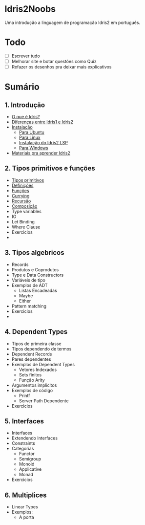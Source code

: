 <h1>Idris2Noobs</h1>

Uma introdução a linguagem de programação Idris2 em português.

# Todo

- [ ] Escrever tudo
- [ ] Melhorar site e botar questões como Quiz
- [ ] Refazer os desenhos pra deixar mais explicativos

# Sumário

## 1. Introdução
- [O que é Idris?](https://github.com/felipegchi/Idris2Noobs/blob/main/1.Introducao/1.introducao.md#11-o-que-é-idris)
- [Diferenças entre Idris1 e Idris2](https://github.com/felipegchi/Idris2Noobs/blob/main/1.Introducao/1.introducao.md#12-diferenças-entre-idris-1-e-idris-2)
- [Instalação](https://github.com/felipegchi/Idris2Noobs/blob/main/1.Introducao/1.introducao.md#13-instalação)
  - [Para Ubuntu](https://github.com/felipegchi/Idris2Noobs/blob/main/1.Introducao/1.introducao.md#131-usuários-de-ubuntu)
  - [Para Linux](https://github.com/felipegchi/Idris2Noobs/blob/main/1.Introducao/1.introducao.md#132-usuários-de-linux)
  - [Instalação do Idris2 LSP](https://github.com/felipegchi/Idris2Noobs/blob/main/1.Introducao/1.introducao.md#1321-instalar-o-idris2-lsp-no-linux)
  - [Para Windows](https://github.com/felipegchi/Idris2Noobs/blob/main/1.Introducao/1.introducao.md#133-para-usuários-de-windows)
- [Materiais pra aprender Idris2](https://github.com/felipegchi/Idris2Noobs/blob/main/1.Introducao/1.introducao.md#14-materiais-para-aprender-sobre-idris)

## 2. Tipos primitivos e funções
- [Tipos primitivos](https://github.com/felipegchi/Idris2Noobs/blob/main/1.Introducao/2.types.md)
- [Definições](https://github.com/felipegchi/Idris2Noobs/blob/main/1.Introducao/2.types.md#22-definições)
- [Funções](https://github.com/felipegchi/Idris2Noobs/blob/main/1.Introducao/2.types.md#23-funções)
- [Currying](https://github.com/felipegchi/Idris2Noobs/blob/main/1.Introducao/2.types.md#24-currying)
- [Recursão](https://github.com/felipegchi/Idris2Noobs/blob/main/1.Introducao/2.types.md#25-recursão)
- [Composição](https://github.com/felipegchi/Idris2Noobs/blob/main/1.Introducao/2.types.md#26-composição)
- Type variables
- IO
- Let Binding
- Where Clause
- Exercicios
- 
## 3. Tipos algebricos
- Records
- Produtos e Coprodutos
- Type e Data Constructors
- Variáveis de tipo
- Exemplos de ADT
  - Listas Encadeadas
  - Maybe 
  - Either 
- Pattern matching
- Exercicios
- 
## 4. Dependent Types
- Tipos de primeira classe
- Tipos dependendo de termos
- Dependent Records
- Pares dependentes
- Exemplos de Dependent Types
  - Vetores Indexados
  - Sets finitos
  - Função Arity
- Argumentos implicitos
- Exemplos de código
  - Printf
  - Server Path Dependente
- Exercicios

## 5. Interfaces
- Interfaces
- Extendendo Interfaces
- Constraints
- Categorias
  - Functor
  - Semigroup
  - Monoid
  - Applicative
  - Monad
- Exercicios

## 6. Multiplices
- Linear Types
- Exemplos:
  - A porta 
